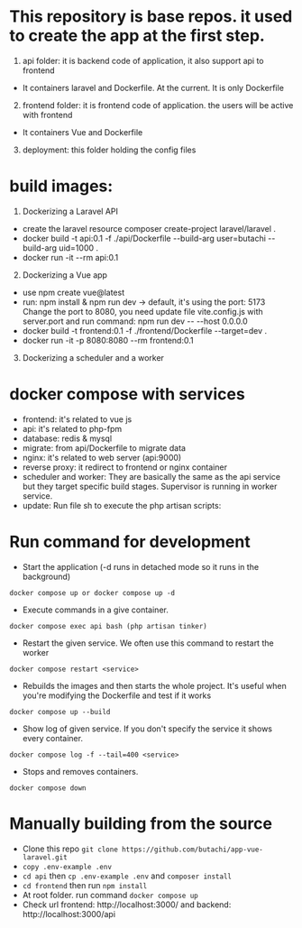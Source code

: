 # This repository is base repos. it used to create the app at the first step.

1. api folder: it is backend code of application, it also support api to frontend
- It containers laravel and Dockerfile. At the current. It is only Dockerfile

2. frontend folder: it is frontend code of application. the users will be active with frontend
- It containers Vue and Dockerfile

3. deployment: this folder holding the config files
    

# build images:
1. Dockerizing a Laravel API
- create the laravel resource
    composer create-project laravel/laravel .
- docker build -t api:0.1 -f ./api/Dockerfile --build-arg user=butachi --build-arg uid=1000 .
- docker run -it --rm api:0.1

2. Dockerizing a Vue app
- use npm create vue@latest
- run: npm install & npm run dev -> default, it's using the port: 5173
Change the port to 8080, you need update file vite.config.js with server.port and run command: npm run dev -- --host 0.0.0.0
- docker build -t frontend:0.1 -f ./frontend/Dockerfile --target=dev .
- docker run -it -p 8080:8080 --rm frontend:0.1

3. Dockerizing a scheduler and a worker


# docker compose with services
- frontend:
it's related to vue js
- api: it's related to php-fpm
- database:
redis & mysql
- migrate:
from api/Dockerfile to migrate data
- nginx:
it's related to web server (api:9000)
- reverse proxy:
it redirect to frontend or nginx container
- scheduler and worker:
They are basically the same as the api service but they target specific build stages.
Supervisor is running in worker service.
- update:
Run file sh to execute the php artisan scripts:

# Run command for development
- Start the application (-d runs in detached mode so it runs in the background)
```
docker compose up or docker compose up -d 
```

- Execute commands in a give container. 
```
docker compose exec api bash (php artisan tinker)
```

- Restart the given service. We often use this command to restart the worker
```
docker compose restart <service>
```

- Rebuilds the images and then starts the whole project. It's useful when you're modifying the Dockerfile and test if it works
```
docker compose up --build
```

- Show log of given service. If you don't specify the service it shows every container.
```
docker compose log -f --tail=400 <service>
```

- Stops and removes containers.
```
docker compose down
```
# Manually building from the source
- Clone this repo `git clone https://github.com/butachi/app-vue-laravel.git`
- `copy .env-example .env`
- `cd api` then `cp .env-example .env` and `composer install`
- `cd frontend` then run `npm install`
- At root folder. run command `docker compose up`
- Check url frontend: http://localhost:3000/ and backend: http://localhost:3000/api

